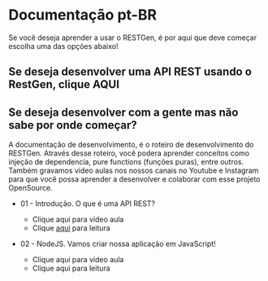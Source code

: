# Documentação pt-BR

Se você deseja aprender a usar o RESTGen, é por aqui que deve começar escolha uma das opções abaixo!

## Se deseja desenvolver uma API REST usando o RestGen, clique AQUI

## Se deseja desenvolver com a gente mas não sabe por onde começar?
A documentação de desenvolvimento, é o roteiro de desenvolvimento do RESTGen. Através desse roteiro, você podera aprender conceitos como injeção de dependencia, pure functions (funções puras), entre outros. Também gravamos vídeo aulas nos nossos canais no Youtube e Instagram para que você possa aprender a desenvolver e colaborar com esse projeto OpenSource.

* 01 - Introdução. O que é uma API REST?
  * Clique aqui para vídeo aula
  * Clique [aqui](./01Introducao.md) para leitura

* 02 - NodeJS. Vamos criar nossa aplicação em JavaScript!
  * Clique aqui para vídeo aula
  * Clique aqui para leitura

